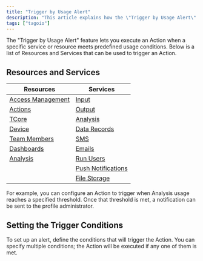 ```yaml
---
title: "Trigger by Usage Alert"
description: "This article explains how the \"Trigger by Usage Alert\" feature works, lists which TagoIO resources and services can fire usage alerts, and describes how to define the conditions that trigger an action."
tags: ["tagoio"]
---
```


The "Trigger by Usage Alert" feature lets you execute an Action when a specific service or resource meets predefined usage conditions. Below is a list of Resources and Services that can be used to trigger an Action.

## Resources and Services

| Resources | Services |
|---|---|
| [Access Management](link-to-access-management) | [Input](link-to-input) |
| [Actions](link-to-actions) | [Output](link-to-output) |
| [TCore](link-to-tcore) | [Analysis](link-to-analysis) |
| [Device](link-to-device) | [Data Records](link-to-data-records) |
| [Team Members](link-to-team-members) | [SMS](link-to-sms) |
| [Dashboards](link-to-dashboards) | [Emails](link-to-emails) |
| [Analysis](link-to-analysis-resource) | [Run Users](link-to-run-users) |
|  | [Push Notifications](link-to-push-notifications) |
|  | [File Storage](link-to-file-storage) |

For example, you can configure an Action to trigger when Analysis usage reaches a specified threshold. Once that threshold is met, a notification can be sent to the profile administrator.

## Setting the Trigger Conditions

To set up an alert, define the conditions that will trigger the Action. You can specify multiple conditions; the Action will be executed if any one of them is met.